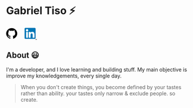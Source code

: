 # Gabriel Tiso ⚡️

<p>
     <a href="https://github.com/Gabriel2233"><img src="https://github.com/deut-erium/deut-erium/blob/master/assets/github.svg" width="30px" alt="mail"></a> &nbsp; &nbsp;
    <a href="https://www.linkedin.com/in/gabriel-tiso-439b111b0/"><img src="https://github.com/deut-erium/deut-erium/blob/master/assets/linkedin.svg" width="30px" alt="LinkedIn">     </a> &nbsp; &nbsp;
</p>

## About :smiley:

I'm a developer, and I love learning and building stuff. My main objective is improve my knowledgements, every single day. 



> When you don't create things, you become defined by your tastes rather than ability. your tastes only narrow & exclude people. so create.




 

